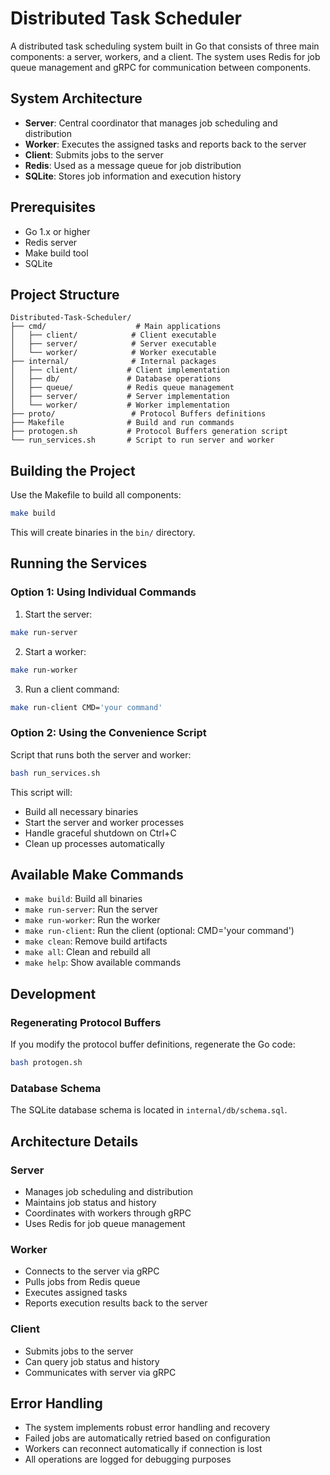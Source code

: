 # Distributed Task Scheduler

A distributed task scheduling system built in Go that consists of three main components: a server, workers, and a client. The system uses Redis for job queue management and gRPC for communication between components.

## System Architecture

- **Server**: Central coordinator that manages job scheduling and distribution
- **Worker**: Executes the assigned tasks and reports back to the server
- **Client**: Submits jobs to the server
- **Redis**: Used as a message queue for job distribution
- **SQLite**: Stores job information and execution history

## Prerequisites

- Go 1.x or higher
- Redis server
- Make build tool
- SQLite

## Project Structure

```
Distributed-Task-Scheduler/
├── cmd/                    # Main applications
│   ├── client/            # Client executable
│   ├── server/            # Server executable
│   └── worker/            # Worker executable
├── internal/              # Internal packages
│   ├── client/           # Client implementation
│   ├── db/               # Database operations
│   ├── queue/            # Redis queue management
│   ├── server/           # Server implementation
│   └── worker/           # Worker implementation
├── proto/                 # Protocol Buffers definitions
├── Makefile              # Build and run commands
├── protogen.sh           # Protocol Buffers generation script
└── run_services.sh       # Script to run server and worker
```

## Building the Project

Use the Makefile to build all components:

```bash
make build
```

This will create binaries in the `bin/` directory.

## Running the Services

### Option 1: Using Individual Commands

1. Start the server:
```bash
make run-server
```

2. Start a worker:
```bash
make run-worker
```

3. Run a client command:
```bash
make run-client CMD='your command'
```

### Option 2: Using the Convenience Script

Script that runs both the server and worker:

```bash
bash run_services.sh
```

This script will:
- Build all necessary binaries
- Start the server and worker processes
- Handle graceful shutdown on Ctrl+C
- Clean up processes automatically

## Available Make Commands

- `make build`: Build all binaries
- `make run-server`: Run the server
- `make run-worker`: Run the worker
- `make run-client`: Run the client (optional: CMD='your command')
- `make clean`: Remove build artifacts
- `make all`: Clean and rebuild all
- `make help`: Show available commands

## Development

### Regenerating Protocol Buffers

If you modify the protocol buffer definitions, regenerate the Go code:

```bash
bash protogen.sh
```

### Database Schema

The SQLite database schema is located in `internal/db/schema.sql`.

## Architecture Details

### Server
- Manages job scheduling and distribution
- Maintains job status and history
- Coordinates with workers through gRPC
- Uses Redis for job queue management

### Worker
- Connects to the server via gRPC
- Pulls jobs from Redis queue
- Executes assigned tasks
- Reports execution results back to the server

### Client
- Submits jobs to the server
- Can query job status and history
- Communicates with server via gRPC

## Error Handling

- The system implements robust error handling and recovery
- Failed jobs are automatically retried based on configuration
- Workers can reconnect automatically if connection is lost
- All operations are logged for debugging purposes


